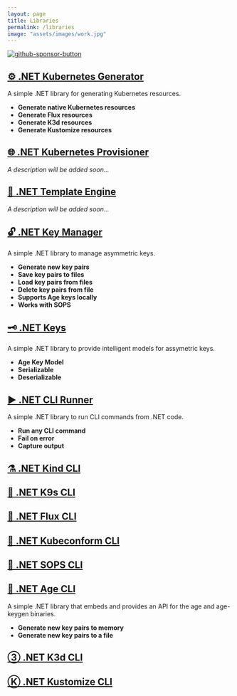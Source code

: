 ```yaml
---
layout: page
title: Libraries
permalink: /libraries
image: "assets/images/work.jpg"
---
```


[![github-sponsor-button](https://img.shields.io/static/v1?label=Sponsor&message=%E2%9D%A4&logo=GitHub&color=%23fe8e86)](https://github.com/sponsors/devantler)

## [⚙️ .NET Kubernetes Generator](https://github.com/devantler/dotnet-kubernetes-generator)

A simple .NET library for generating Kubernetes resources.

- **Generate native Kubernetes resources**
- **Generate Flux resources**
- **Generate K3d resources**
- **Generate Kustomize resources**

## [🌐 .NET Kubernetes Provisioner](https://github.com/devantler/dotnet-kubernetes-provisioner)

_A description will be added soon..._

## [📄 .NET Template Engine](https://github.com/devantler/dotnet-template-engine)

_A description will be added soon..._

## [🔓 .NET Key Manager](https://github.com/devantler/dotnet-key-manager)

A simple .NET library to manage asymmetric keys.

- **Generate new key pairs**
- **Save key pairs to files**
- **Load key pairs from files**
- **Delete key pairs from file**
- **Supports Age keys locally**
- **Works with SOPS**

## [🗝️ .NET Keys](https://github.com/devantler/dotnet-keys)

A simple .NET library to provide intelligent models for assymetric keys.

- **Age Key Model**
- **Serializable**
- **Deserializable**

## [▶️ .NET CLI Runner](https://github.com/devantler/dotnet-cli-runner)

A simple .NET library to run CLI commands from .NET code.

- **Run any CLI command**
- **Fail on error**
- **Capture output**

## [⚗️ .NET Kind CLI](https://github.com/devantler/dotnet-kind-cli)

## [🐶 .NET K9s CLI](https://github.com/devantler/dotnet-k9s-cli)

## [🔁 .NET Flux CLI](https://github.com/devantler/dotnet-flux-cli)

## [🔎 .NET Kubeconform CLI](https://github.com/devantler/dotnet-kubeconform-cli)

## [🔐 .NET SOPS CLI](https://github.com/devantler/dotnet-sops-cli)

## [🔑 .NET Age CLI](https://github.com/devantler/dotnet-age-cli)

A simple .NET library that embeds and provides an API for the age and age-keygen binaries.

- **Generate new key pairs to memory**
- **Generate new key pairs to a file**

## [③ .NET K3d CLI](https://github.com/devantler/dotnet-k3d-cli)

## [Ⓚ .NET Kustomize CLI](https://github.com/devantler/dotnet-kustomize-cli)
